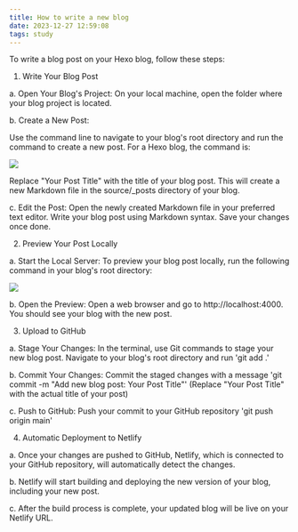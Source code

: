 ```yaml
---
title: How to write a new blog
date: 2023-12-27 12:59:08
tags: study
---
```



To write a blog post on your Hexo blog, follow these steps:

1. Write Your Blog Post

a. Open Your Blog's Project: 
On your local machine, open the folder where your blog project is located. 

b. Create a New Post:

Use the command line to navigate to your blog's root directory and run the command to create a new post. For a Hexo blog, the command is:

![](/images/how-to-wirte-a-new-blog-images/command1.png)

Replace "Your Post Title" with the title of your blog post. This will create a new Markdown file in the source/_posts directory of your blog.

c. Edit the Post: Open the newly created Markdown file in your preferred text editor. Write your blog post using Markdown syntax. Save your changes once done.

2. Preview Your Post Locally

a. Start the Local Server: To preview your blog post locally, run the following command in your blog's root directory:

 ![](/images/how-to-wirte-a-new-blog-images/command1.png)

b. Open the Preview: Open a web browser and go to http://localhost:4000. You should see your blog with the new post.

3. Upload to GitHub

a. Stage Your Changes: In the terminal, use Git commands to stage your new blog post. Navigate to your blog's root directory and run 'git add .'

b. Commit Your Changes: Commit the staged changes with a message 'git commit -m "Add new blog post: Your Post Title"' (Replace "Your Post Title" with the actual title of your post)

c. Push to GitHub: Push your commit to your GitHub repository 'git push origin main'

4. Automatic Deployment to Netlify

a. Once your changes are pushed to GitHub, Netlify, which is connected to your GitHub repository, will automatically detect the changes.

b. Netlify will start building and deploying the new version of your blog, including your new post.

c. After the build process is complete, your updated blog will be live on your Netlify URL.